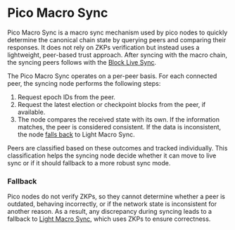 # Pico Macro Sync

Pico Macro Sync is a macro sync mechanism used by pico nodes to quickly determine the canonical chain state by querying peers and comparing their responses. It does not rely on ZKPs verification but instead uses a lightweight, peer-based trust approach. After syncing with the macro chain, the syncing peers follows with the [Block Live Sync](block-live-sync.md).

The Pico Macro Sync operates on a per-peer basis. For each connected peer, the syncing node performs the following steps:

1. Request epoch IDs from the peer.
2. Request the latest election or checkpoint blocks from the peer, if available.
3. The node compares the received state with its own. If the information matches, the peer is considered consistent. If the data is inconsistent, the node [falls back](#fallback) to Light Macro Sync.

Peers are classified based on these outcomes and tracked individually. This classification helps the syncing node decide whether it can move to live sync or if it should fallback to a more robust sync mode.

### Fallback

Pico nodes do not verify ZKPs, so they cannot determine whether a peer is outdated, behaving incorrectly, or if the network state is inconsistent for another reason. As a result, any discrepancy during syncing leads to a fallback to [Light Macro Sync](light-macro-sync.md), which uses ZKPs to ensure correctness.